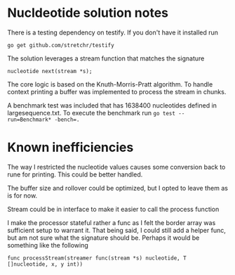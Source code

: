 # Nucldeotide solution notes

There is a testing dependency on testify. If you don't have it installed run

```go get github.com/stretchr/testify```

The solution leverages a stream function that matches the signature

```nucleotide next(stream *s);```

The core logic is based on the Knuth-Morris-Pratt algorithm. To handle context printing 
a buffer was implemented to process the stream in chunks.

A benchmark test was included that has 1638400 nucleotides defined in largesequence.txt.
To execute the benchmark run `go test --run=Benchmark* -bench=.`

# Known inefficiencies

The way I restricted the nucleotide values causes some conversion back to rune for printing. This could be better handled. 

The buffer size and rollover could be optimized, but I opted to leave them as is for now.

Stream could be in interface to make it easier to call the process function

I make the processor stateful rather a func as I felt the border array was sufficient setup to
warrant it. That being said, I could still add a helper func, but am not sure what the signature should be.
Perhaps it would be something like the following

``` func processStream(streamer func(stream *s) nucleotide, T []nucleotide, x, y int)) ```
